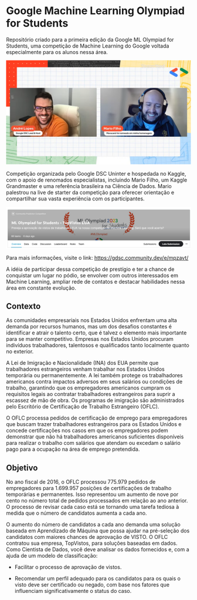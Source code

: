 # Google Machine Learning Olympiad for Students

Repositório criado para a primeira edição da Google ML Olympiad for Students, uma competição de Machine Learning do Google voltada especialmente para os alunos nessa área.

![Folder](data/img1.png)

Competição organizada pelo Google DSC Uninter e hospedada no Kaggle, com o apoio de renomados especialistas, incluindo Mario Filho, um Kaggle Grandmaster e uma referência brasileira na Ciência de Dados. Mario palestrou na live de starter da competição para oferecer orientação e compartilhar sua vasta experiência com os participantes.

![Folder](data/img2.png)

Para mais informações, visite o link: https://gdsc.community.dev/e/mpzavt/

A idéia de participar dessa competição de prestígio e ter a chance de conquistar um lugar no pódio, se envolver com outros interessados em Machine Learning, ampliar rede de contatos e destacar habilidades nessa área em constante evolução.

## Contexto

As comunidades empresariais nos Estados Unidos enfrentam uma alta demanda por recursos humanos, mas um dos desafios constantes é identificar e atrair o talento certo, que é talvez o elemento mais importante para se manter competitivo. Empresas nos Estados Unidos procuram indivíduos trabalhadores, talentosos e qualificados tanto localmente quanto no exterior.

A Lei de Imigração e Nacionalidade (INA) dos EUA permite que trabalhadores estrangeiros venham trabalhar nos Estados Unidos temporária ou permanentemente. A lei também protege os trabalhadores americanos contra impactos adversos em seus salários ou condições de trabalho, garantindo que os empregadores americanos cumpram os requisitos legais ao contratar trabalhadores estrangeiros para suprir a escassez de mão de obra. Os programas de imigração são administrados pelo Escritório de Certificação de Trabalho Estrangeiro (OFLC).

O OFLC processa pedidos de certificação de emprego para empregadores que buscam trazer trabalhadores estrangeiros para os Estados Unidos e concede certificações nos casos em que os empregadores podem demonstrar que não há trabalhadores americanos suficientes disponíveis para realizar o trabalho com salários que atendam ou excedam o salário pago para a ocupação na área de emprego pretendida.

## Objetivo

No ano fiscal de 2016, o OFLC processou 775.979 pedidos de empregadores para 1.699.957 posições de certificações de trabalho temporárias e permanentes. Isso representou um aumento de nove por cento no número total de pedidos processados em relação ao ano anterior. O processo de revisar cada caso está se tornando uma tarefa tediosa à medida que o número de candidatos aumenta a cada ano.

O aumento do número de candidatos a cada ano demanda uma solução baseada em Aprendizado de Máquina que possa ajudar na pré-seleção dos candidatos com maiores chances de aprovação de VISTO. O OFLC contratou sua empresa, TopVistos, para soluções baseadas em dados. Como Cientista de Dados, você deve analisar os dados fornecidos e, com a ajuda de um modelo de classificação:

- Facilitar o processo de aprovação de vistos.

- Recomendar um perfil adequado para os candidatos para os quais o visto deve ser certificado ou negado, com base nos fatores que influenciam significativamente o status do caso.
